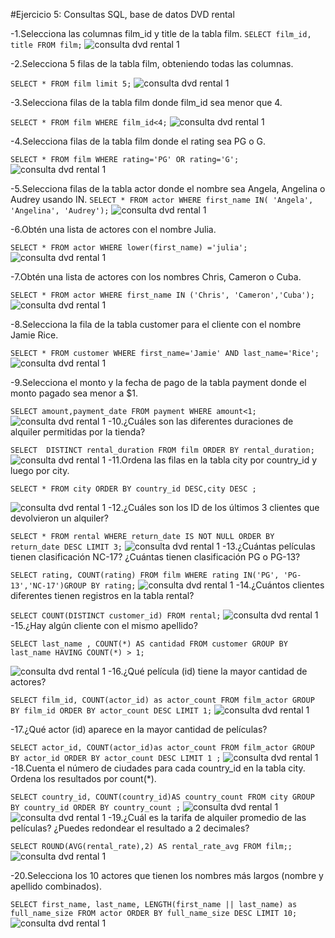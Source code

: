 #Ejercicio 5: Consultas SQL, base de datos DVD rental

-1.Selecciona las columnas film_id y title de la tabla film.
```SELECT film_id, title FROM film;```
![consulta dvd rental 1](./1.png "punto1")

-2.Selecciona 5 filas de la tabla film, obteniendo todas las columnas.

```SELECT * FROM film limit 5;```
![consulta dvd rental 1](./2.png "punto2")

-3.Selecciona filas de la tabla film donde film_id sea menor que 4.

```SELECT * FROM film WHERE film_id<4;```
![consulta dvd rental 1](./3.png "punto3")




-4.Selecciona filas de la tabla film donde el rating sea PG o G.

```SELECT * FROM film WHERE rating='PG' OR rating='G';```
![consulta dvd rental 1](./4.png "punto4")


-5.Selecciona filas de la tabla actor donde el nombre sea Angela, Angelina o Audrey usando IN.
```SELECT * FROM actor WHERE first_name IN( 'Angela', 'Angelina', 'Audrey');```
![consulta dvd rental 1](./5.png "punto5")

-6.Obtén una lista de actores con el nombre Julia.

```SELECT * FROM actor WHERE lower(first_name) ='julia';```
![consulta dvd rental 1](./6.png "punto6")




-7.Obtén una lista de actores con los nombres Chris, Cameron o Cuba.


```SELECT * FROM actor WHERE first_name IN ('Chris', 'Cameron','Cuba');```
![consulta dvd rental 1](./7.png "punto7")


-8.Selecciona la fila de la tabla customer para el cliente con el nombre Jamie Rice.

```SELECT * FROM customer WHERE first_name='Jamie' AND last_name='Rice';```
![consulta dvd rental 1](./8.png "punto8")

-9.Selecciona el monto y la fecha de pago de la tabla payment donde el monto pagado sea menor a $1.

```SELECT amount,payment_date FROM payment WHERE amount<1;```
![consulta dvd rental 1](./9.png "punto9")
-10.¿Cuáles son las diferentes duraciones de alquiler permitidas por la tienda?

```SELECT  DISTINCT rental_duration FROM film ORDER BY rental_duration;```
![consulta dvd rental 1](./10.png "punto10")
-11.Ordena las filas en la tabla city por country_id y luego por city.

```SELECT * FROM city ORDER BY country_id DESC,city DESC ;```

![consulta dvd rental 1](./11.png "punto11")
-12.¿Cuáles son los ID de los últimos 3 clientes que devolvieron un alquiler?

```SELECT * FROM rental WHERE return_date IS NOT NULL ORDER BY return_date DESC LIMIT 3;```
![consulta dvd rental 1](./12.png "punto12")
-13.¿Cuántas películas tienen clasificación NC-17? ¿Cuántas tienen clasificación PG o PG-13?

```SELECT rating, COUNT(rating) FROM film WHERE rating IN('PG', 'PG-13','NC-17')GROUP BY rating;```
![consulta dvd rental 1](./13.png "punto13")
-14.¿Cuántos clientes diferentes tienen registros en la tabla rental?

```SELECT COUNT(DISTINCT customer_id) FROM rental;```
![consulta dvd rental 1](./14.png "punto14")
-15.¿Hay algún cliente con el mismo apellido?

```SELECT last_name , COUNT(*) AS cantidad FROM customer GROUP BY last_name HAVING COUNT(*) > 1;```

![consulta dvd rental 1](./15.png "punto15")
-16.¿Qué película (id) tiene la mayor cantidad de actores?

```SELECT film_id, COUNT(actor_id) as actor_count FROM film_actor GROUP BY film_id ORDER BY actor_count DESC LIMIT 1;```
![consulta dvd rental 1](./16.png "punto16")

-17.¿Qué actor (id) aparece en la mayor cantidad de películas?

```SELECT actor_id, COUNT(actor_id)as actor_count FROM film_actor GROUP BY actor_id ORDER BY actor_count DESC LIMIT 1 ;```
![consulta dvd rental 1](./17.png "punto17")
-18.Cuenta el número de ciudades para cada country_id en la tabla city. Ordena los resultados por count(*).

```SELECT country_id, COUNT(country_id)AS country_count FROM city GROUP BY country_id ORDER BY country_count ;```
![consulta dvd rental 1](./18.png "punto18")
![consulta dvd rental 1](./18.1.png "punto18")
-19.¿Cuál es la tarifa de alquiler promedio de las películas? ¿Puedes redondear el resultado a 2 decimales?

```SELECT ROUND(AVG(rental_rate),2) AS rental_rate_avg FROM film;;```
![consulta dvd rental 1](./19.png "punto19")

-20.Selecciona los 10 actores que tienen los nombres más largos (nombre y apellido combinados).

```SELECT first_name, last_name, LENGTH(first_name || last_name) as full_name_size FROM actor ORDER BY full_name_size DESC LIMIT 10;```
![consulta dvd rental 1](./20.png "punto20")